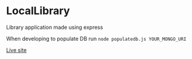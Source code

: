 # LocalLibrary

Library application made using express

When developing to populate DB run `node populatedb.js YOUR_MONGO_URI`

[Live site](https://locallibrary-16jg.onrender.com/)
